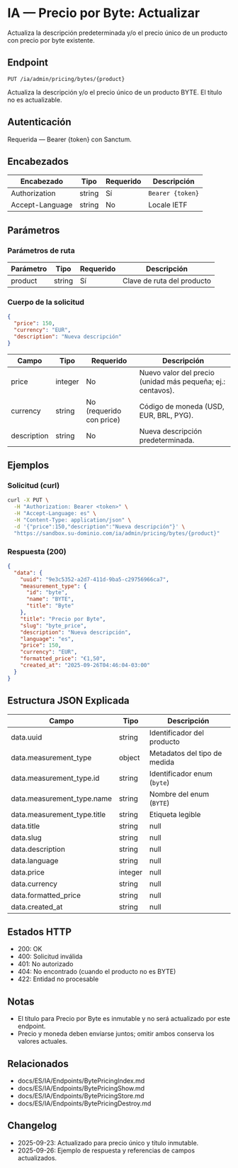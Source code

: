 # IA — Precio por Byte: Actualizar

Actualiza la descripción predeterminada y/o el precio único de un producto con precio por byte existente.

## Endpoint

```
PUT /ia/admin/pricing/bytes/{product}
```

Actualiza la descripción y/o el precio único de un producto BYTE. El título no es actualizable.

## Autenticación

Requerida — Bearer {token} con Sanctum.

## Encabezados

| Encabezado       | Tipo   | Requerido | Descripción |
| ---------------- | ------ | --------- | ----------- |
| Authorization    | string | Sí        | `Bearer {token}` |
| Accept-Language  | string | No        | Locale IETF |

## Parámetros

### Parámetros de ruta

| Parámetro | Tipo   | Requerido | Descripción |
| --------- | ------ | --------- | ----------- |
| product   | string | Sí        | Clave de ruta del producto |

### Cuerpo de la solicitud

```json
{
  "price": 150,
  "currency": "EUR",
  "description": "Nueva descripción"
}
```

| Campo       | Tipo    | Requerido | Descripción |
| ----------- | ------- | --------- | ----------- |
| price       | integer | No        | Nuevo valor del precio (unidad más pequeña; ej.: centavos). |
| currency    | string  | No (requerido con price) | Código de moneda (USD, EUR, BRL, PYG). |
| description | string  | No        | Nueva descripción predeterminada. |

## Ejemplos

### Solicitud (curl)

```bash
curl -X PUT \
  -H "Authorization: Bearer <token>" \
  -H "Accept-Language: es" \
  -H "Content-Type: application/json" \
  -d '{"price":150,"description":"Nueva descripción"}' \
  "https://sandbox.su-dominio.com/ia/admin/pricing/bytes/{product}"
```

### Respuesta (200)

```json
{
  "data": {
    "uuid": "9e3c5352-a2d7-411d-9ba5-c29756966ca7",
    "measurement_type": {
      "id": "byte",
      "name": "BYTE",
      "title": "Byte"
    },
    "title": "Precio por Byte",
    "slug": "byte_price",
    "description": "Nueva descripción",
    "language": "es",
    "price": 150,
    "currency": "EUR",
    "formatted_price": "€1,50",
    "created_at": "2025-09-26T04:46:04-03:00"
  }
}
```

## Estructura JSON Explicada

| Campo                         | Tipo        | Descripción |
| ----------------------------- | ----------- | ----------- |
| data.uuid                     | string      | Identificador del producto |
| data.measurement_type         | object      | Metadatos del tipo de medida |
| data.measurement_type.id      | string      | Identificador enum (`byte`) |
| data.measurement_type.name    | string      | Nombre del enum (`BYTE`) |
| data.measurement_type.title   | string      | Etiqueta legible |
| data.title                    | string|null | Título localizado del producto |
| data.slug                     | string|null | Slug usado internamente |
| data.description              | string|null | Descripción predeterminada actualizada |
| data.language                 | string|null | Locale asociado al título predeterminado |
| data.price                    | integer|null | Precio actualizado en la unidad mínima |
| data.currency                 | string|null | Código ISO de la moneda |
| data.formatted_price          | string|null | Precio formateado |
| data.created_at               | string|null | Marca temporal de creación (ISO 8601) |

## Estados HTTP

- 200: OK
- 400: Solicitud inválida
- 401: No autorizado
- 404: No encontrado (cuando el producto no es BYTE)
- 422: Entidad no procesable

## Notas

- El título para Precio por Byte es inmutable y no será actualizado por este endpoint.
- Precio y moneda deben enviarse juntos; omitir ambos conserva los valores actuales.

## Relacionados

- docs/ES/IA/Endpoints/BytePricingIndex.md
- docs/ES/IA/Endpoints/BytePricingShow.md
- docs/ES/IA/Endpoints/BytePricingStore.md
- docs/ES/IA/Endpoints/BytePricingDestroy.md

## Changelog

- 2025-09-23: Actualizado para precio único y título inmutable.
- 2025-09-26: Ejemplo de respuesta y referencias de campos actualizados.

